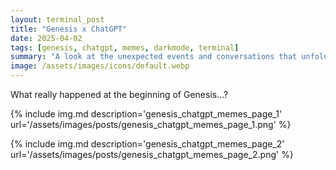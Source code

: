 ```yaml
---
layout: terminal_post
title: "Genesis x ChatGPT"
date: 2025-04-02
tags: [genesis, chatgpt, memes, darkmode, terminal]
summary: "A look at the unexpected events and conversations that unfolded at the beginning of Genesis."
image: /assets/images/icons/default.webp
---
```


<p class='center'>What really happened at the beginning of Genesis...?</p>
{% include img.md description='genesis_chatgpt_memes_page_1' url='/assets/images/posts/genesis_chatgpt_memes_page_1.png' %}

{% include img.md description='genesis_chatgpt_memes_page_2' url='/assets/images/posts/genesis_chatgpt_memes_page_2.png' %}

